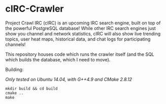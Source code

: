 cIRC-Crawler
===========
Project Crawl IRC (cIRC) is an upcoming IRC search engine, built on top of the powerful PostgreSQL database! While other IRC search engines just show you channel and network statistics, cIRC will also show live trending topics, user heat maps, historical data, and chat logs for participating channels!

This repository houses code which runs the crawler itself (and the SQL which builds the database, which I need to move).

Building:

*Only tested on Ubuntu 14.04, with G++4.9 and CMake 2.8.12*

    mkdir build && cd build
    cmake ..
    make
